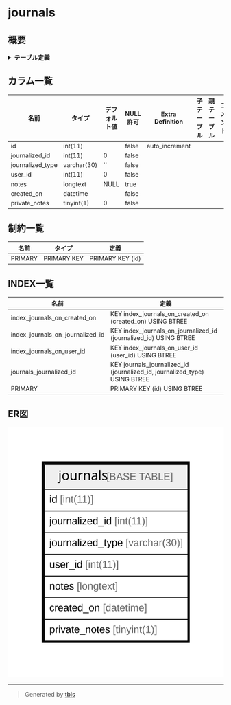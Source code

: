 # journals

## 概要

<details>
<summary><strong>テーブル定義</strong></summary>

```sql
CREATE TABLE `journals` (
  `id` int(11) NOT NULL AUTO_INCREMENT,
  `journalized_id` int(11) NOT NULL DEFAULT 0,
  `journalized_type` varchar(30) NOT NULL DEFAULT '',
  `user_id` int(11) NOT NULL DEFAULT 0,
  `notes` longtext DEFAULT NULL,
  `created_on` datetime NOT NULL,
  `private_notes` tinyint(1) NOT NULL DEFAULT 0,
  PRIMARY KEY (`id`),
  KEY `journals_journalized_id` (`journalized_id`,`journalized_type`),
  KEY `index_journals_on_user_id` (`user_id`),
  KEY `index_journals_on_journalized_id` (`journalized_id`),
  KEY `index_journals_on_created_on` (`created_on`)
) ENGINE=InnoDB DEFAULT CHARSET=utf8mb4
```

</details>

## カラム一覧

| 名前               | タイプ         | デフォルト値       | NULL許可   | Extra Definition | 子テーブル      | 親テーブル      | コメント     |
| ---------------- | ----------- | ------------ | -------- | ---------------- | ---------- | ---------- | -------- |
| id               | int(11)     |              | false    | auto_increment   |            |            |          |
| journalized_id   | int(11)     | 0            | false    |                  |            |            |          |
| journalized_type | varchar(30) | ''           | false    |                  |            |            |          |
| user_id          | int(11)     | 0            | false    |                  |            |            |          |
| notes            | longtext    | NULL         | true     |                  |            |            |          |
| created_on       | datetime    |              | false    |                  |            |            |          |
| private_notes    | tinyint(1)  | 0            | false    |                  |            |            |          |

## 制約一覧

| 名前      | タイプ         | 定義               |
| ------- | ----------- | ---------------- |
| PRIMARY | PRIMARY KEY | PRIMARY KEY (id) |

## INDEX一覧

| 名前                               | 定義                                                                         |
| -------------------------------- | -------------------------------------------------------------------------- |
| index_journals_on_created_on     | KEY index_journals_on_created_on (created_on) USING BTREE                  |
| index_journals_on_journalized_id | KEY index_journals_on_journalized_id (journalized_id) USING BTREE          |
| index_journals_on_user_id        | KEY index_journals_on_user_id (user_id) USING BTREE                        |
| journals_journalized_id          | KEY journals_journalized_id (journalized_id, journalized_type) USING BTREE |
| PRIMARY                          | PRIMARY KEY (id) USING BTREE                                               |

## ER図

![er](journals.svg)

---

> Generated by [tbls](https://github.com/k1LoW/tbls)
